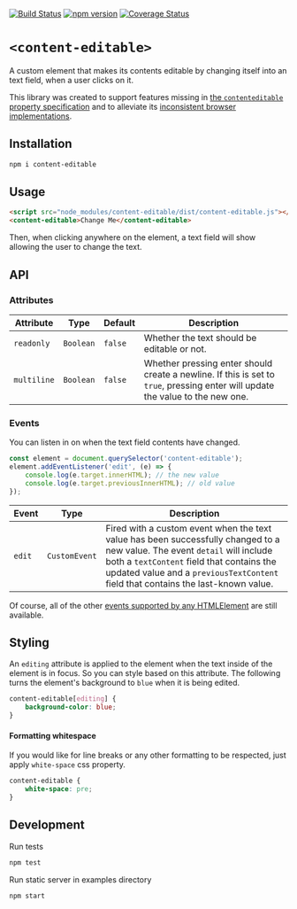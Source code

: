 [![Build Status](https://travis-ci.org/mkay581/content-editable.svg?branch=master)](https://travis-ci.org/mkay581/content-editable)
[![npm version](https://badge.fury.io/js/content-editable.svg)](https://www.npmjs.com/package/content-editable)
[![Coverage Status](https://coveralls.io/repos/github/mkay581/content-editable/badge.svg?branch=master)](https://coveralls.io/github/mkay581/content-editable?branch=master)

# `<content-editable>`

A custom element that makes its contents editable by changing itself into an text field, when a user clicks on it.

This library was created to support features missing in [the `contenteditable` property specification](https://html.spec.whatwg.org/multipage/interaction.html#contenteditable) and to alleviate its [inconsistent browser implementations](https://developer.mozilla.org/en-US/docs/Web/Guide/HTML/Editable_content#Differences_in_markup_generation).

## Installation

```bash
npm i content-editable
```

## Usage

```html
<script src="node_modules/content-editable/dist/content-editable.js"></script>
<content-editable>Change Me</content-editable>
```

Then, when clicking anywhere on the element, a text field will show allowing the user to change the text.

## API

### Attributes

| Attribute   | Type      | Default | Description                                                                                                                    |
| ----------- | --------- | ------- | ------------------------------------------------------------------------------------------------------------------------------ |
| `readonly`  | `Boolean` | `false` | Whether the text should be editable or not.                                                                                    |
| `multiline` | `Boolean` | `false` | Whether pressing enter should create a newline. If this is set to `true`, pressing enter will update the value to the new one. |

### Events

You can listen in on when the text field contents have changed.

```javascript
const element = document.querySelector('content-editable');
element.addEventListener('edit', (e) => {
    console.log(e.target.innerHTML); // the new value
    console.log(e.target.previousInnerHTML); // old value
});
```

| Event  | Type          | Description                                                                                                                                                                                                                                                  |
| ------ | ------------- | ------------------------------------------------------------------------------------------------------------------------------------------------------------------------------------------------------------------------------------------------------------ |
| `edit` | `CustomEvent` | Fired with a custom event when the text value has been successfully changed to a new value. The event `detail` will include both a `textContent` field that contains the updated value and a `previousTextContent` field that contains the last-known value. |

Of course, all of the other [events supported by any HTMLElement](https://html.spec.whatwg.org/multipage/webappapis.html#globaleventhandlers) are still available.

## Styling

An `editing` attribute is applied to the element when the text inside of the element is in focus. So you
can style based on this attribute. The following turns the element's background to `blue` when
it is being edited.

```css
content-editable[editing] {
    background-color: blue;
}
```

#### Formatting whitespace

If you would like for line breaks or any other formatting to be respected, just apply `white-space` css property.

```css
content-editable {
    white-space: pre;
}
```

## Development

Run tests

```bash
npm test
```

Run static server in examples directory

```bash
npm start
```
